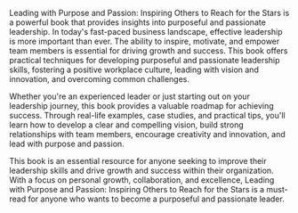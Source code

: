 Leading with Purpose and Passion: Inspiring Others to Reach for the Stars is a powerful book that provides insights into purposeful and passionate leadership. In today's fast-paced business landscape, effective leadership is more important than ever. The ability to inspire, motivate, and empower team members is essential for driving growth and success. This book offers practical techniques for developing purposeful and passionate leadership skills, fostering a positive workplace culture, leading with vision and innovation, and overcoming common challenges.

Whether you're an experienced leader or just starting out on your leadership journey, this book provides a valuable roadmap for achieving success. Through real-life examples, case studies, and practical tips, you'll learn how to develop a clear and compelling vision, build strong relationships with team members, encourage creativity and innovation, and lead with purpose and passion.

This book is an essential resource for anyone seeking to improve their leadership skills and drive growth and success within their organization. With a focus on personal growth, collaboration, and excellence, Leading with Purpose and Passion: Inspiring Others to Reach for the Stars is a must-read for anyone who wants to become a purposeful and passionate leader.
